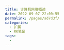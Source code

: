 ```yaml
---
title: 计算机网络概述
date: 2022-09-07 22:00:55
permalink: /pages/ad7d3f/
categories:
  - 扩展
  - RK笔记
tags:
  - 
---
```

